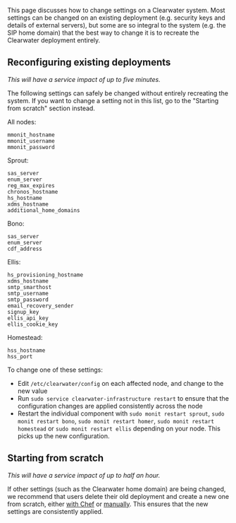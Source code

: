 This page discusses how to change settings on a Clearwater system. Most settings can be changed on an existing deployment (e.g. security keys and details of external servers), but some are so integral to the system (e.g. the SIP home domain) that the best way to change it is to recreate the Clearwater deployment entirely.

## Reconfiguring existing deployments

*This will have a service impact of up to five minutes.*

The following settings can safely be changed without entirely recreating the system. If you want to change a setting not in this list, go to the "Starting from scratch" section instead.

All nodes:

```
mmonit_hostname
mmonit_username
mmonit_password
```

Sprout:

```
sas_server
enum_server
reg_max_expires
chronos_hostname
hs_hostname
xdms_hostname
additional_home_domains
```

Bono:

```
sas_server
enum_server
cdf_address
```

Ellis:

```
hs_provisioning_hostname
xdms_hostname
smtp_smarthost
smtp_username
smtp_password
email_recovery_sender
signup_key
ellis_api_key
ellis_cookie_key
```

Homestead:

```
hss_hostname
hss_port
```

To change one of these settings:
* Edit `/etc/clearwater/config` on each affected node, and change to the new value
* Run `sudo service clearwater-infrastructure restart` to ensure that the configuration changes are applied consistently across the node
* Restart the individual component with `sudo monit restart sprout`, `sudo monit restart bono`, `sudo monit restart homer`, `sudo monit restart homestead` or `sudo monit restart ellis` depending on your node. This picks up the new configuration.

## Starting from scratch

*This will have a service impact of up to half an hour.*

If other settings (such as the Clearwater home domain) are being changed, we recommend that users delete their old deployment and create a new one from scratch, either [with Chef](Creating_a_deployment_with_Chef) or [manually](Manual_Install). This ensures that the new settings are consistently applied.
